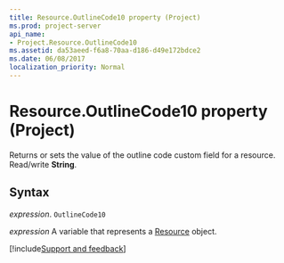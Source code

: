 ```yaml
---
title: Resource.OutlineCode10 property (Project)
ms.prod: project-server
api_name:
- Project.Resource.OutlineCode10
ms.assetid: da53aeed-f6a8-70aa-d186-d49e172bdce2
ms.date: 06/08/2017
localization_priority: Normal
---
```



# Resource.OutlineCode10 property (Project)

 Returns or sets the value of the outline code custom field for a resource. Read/write **String**.


## Syntax

_expression_. `OutlineCode10`

_expression_ A variable that represents a [Resource](./Project.Resource.md) object.

[!include[Support and feedback](~/includes/feedback-boilerplate.md)]